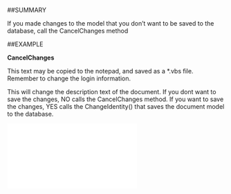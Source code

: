 
##SUMMARY

If you made changes to the model that you don’t want to be saved to the database, call the CancelChanges method


##EXAMPLE

**CancelChanges**

This text may be copied to the notepad, and saved as a *.vbs file. Remember to change the login information.



This will change the description text of the document. If you dont want to save the changes, NO calls the CancelChanges method. If you want to save the changes, YES calls the ChangeIdentity() that saves the document model to the database.

![](..\..\Examples\vbs\SODocument.CancelChanges.vbs.txt)

